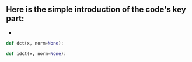 ##  Here is the simple introduction of the code's key part:

* 
```python
def dct(x, norm=None):

def idct(x, norm=None):
```
